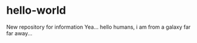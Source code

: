 # hello-world
New repository for information Yea... 
hello humans, i am from a galaxy far far away... 

